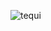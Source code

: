 ![tequi](https://github.com/yuankong666/Ultimate-RAT-Collection/assets/128066597/a5c21aed-97ef-40c3-b069-024561ba913a)
